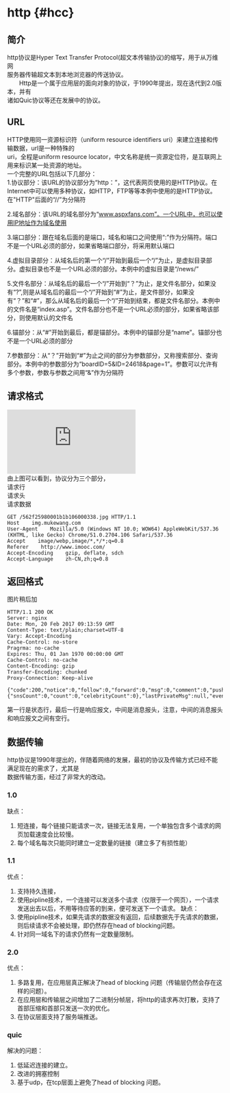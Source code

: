 # http {#hcc}

## 简介

http协议是Hyper Text Transfer Protocol\(超文本传输协议\)的缩写，用于从万维网  
服务器传输超文本到本地浏览器的传送协议。  
  Http是一个属于应用层的面向对象的协议，于1990年提出，现在迭代到2.0版本，并有  
诸如Quic协议等还在发展中的协议。

## URL

HTTP使用同一资源标识符（uniform resource identifiers uri）来建立连接和传输数据，url是一种特殊的  
uri，全程是uniform resource locator，中文名称是统一资源定位符，是互联网上用来标识某一处资源的地址。  
一个完整的URL包括以下几部分：  
1.协议部分：该URL的协议部分为“http：”，这代表网页使用的是HTTP协议。在Internet中可以使用多种协议，如HTTP，FTP等等本例中使用的是HTTP协议。在"HTTP"后面的“//”为分隔符

2.域名部分：该URL的域名部分为“www.aspxfans.com”。一个URL中，也可以使用IP地址作为域名使用

3.端口部分：跟在域名后面的是端口，域名和端口之间使用“:”作为分隔符。端口不是一个URL必须的部分，如果省略端口部分，将采用默认端口

4.虚拟目录部分：从域名后的第一个“/”开始到最后一个“/”为止，是虚拟目录部分。虚拟目录也不是一个URL必须的部分。本例中的虚拟目录是“/news/”

5.文件名部分：从域名后的最后一个“/”开始到“？”为止，是文件名部分，如果没有“?”,则是从域名后的最后一个“/”开始到“\#”为止，是文件部分，如果没有“？”和“\#”，那么从域名后的最后一个“/”开始到结束，都是文件名部分。本例中的文件名是“index.asp”。文件名部分也不是一个URL必须的部分，如果省略该部分，则使用默认的文件名

6.锚部分：从“\#”开始到最后，都是锚部分。本例中的锚部分是“name”。锚部分也不是一个URL必须的部分

7.参数部分：从“？”开始到“\#”为止之间的部分为参数部分，又称搜索部分、查询部分。本例中的参数部分为“boardID=5&ID=24618&page=1”。参数可以允许有多个参数，参数与参数之间用“&”作为分隔符

## 请求格式

![http请求格式](https://github.com/whodarewin/knowledge_hierarchy/blob/master/high_performance/agreement/http_request.md)  
由上图可以看到，协议分为三个部分，  
请求行  
请求头  
请求数据

```
GET /562f25980001b1b106000338.jpg HTTP/1.1
Host    img.mukewang.com
User-Agent    Mozilla/5.0 (Windows NT 10.0; WOW64) AppleWebKit/537.36 (KHTML, like Gecko) Chrome/51.0.2704.106 Safari/537.36
Accept    image/webp,image/*,*/*;q=0.8
Referer    http://www.imooc.com/
Accept-Encoding    gzip, deflate, sdch
Accept-Language    zh-CN,zh;q=0.8
```

## 返回格式

图片稍后加

```
HTTP/1.1 200 OK
Server: nginx
Date: Mon, 20 Feb 2017 09:13:59 GMT
Content-Type: text/plain;charset=UTF-8
Vary: Accept-Encoding
Cache-Control: no-store
Pragrma: no-cache
Expires: Thu, 01 Jan 1970 00:00:00 GMT
Cache-Control: no-cache
Content-Encoding: gzip
Transfer-Encoding: chunked
Proxy-Connection: Keep-alive

{"code":200,"notice":0,"follow":0,"forward":0,"msg":0,"comment":0,"pushMsg":null,"friend":{"snsCount":0,"count":0,"celebrityCount":0},"lastPrivateMsg":null,"event":0,"newProgramCount":0,"createDJRadioCount":0,"newTheme":true}
```

第一行是状态行，最后一行是响应报文，中间是消息报头，注意，中间的消息报头和响应报文之间有空行。

## 数据传输

http协议是1990年提出的，伴随着网络的发展，最初的协议及传输方式已经不能满足现在的需求了，尤其是  
数据传输方面，经过了非常大的改动。

### 1.0
缺点：
1. 短连接，每个链接只能请求一次，链接无法复用，一个单独包含多个请求的网页加载速度会比较慢。
2. 每个域名每次只能同时建立一定数量的链接（建立多了有损性能）
### 1.1
优点：
1. 支持持久连接，
2. 使用pipline技术，一个连接可以发送多个请求（仅限于一个网页），一个请求发送出去以后，不用等待应答的到来，便可发送下一个请求。
缺点：
1. 使用pipline技术，如果先请求的数据没有返回，后续数据先于先请求的数据，则后续请求不会被处理，即仍然存在head of blocking问题。
2. 针对同一域名下的请求仍然有一定数量限制。
### 2.0
优点：
1. 多路复用，在应用层真正解决了head of blocking 问题（传输层仍然会存在这样的问题）。
2. 在应用层和传输层之间增加了二进制分帧层，将http的请求再次打散，支持了首部压缩和首部只发送一次的优化。
3. 在协议层面支持了服务端推送。

### quic
解决的问题：
1. 低延迟连接的建立。
2. 改进的拥塞控制
3. 基于udp，在tcp层面上避免了head of blocking 问题。



